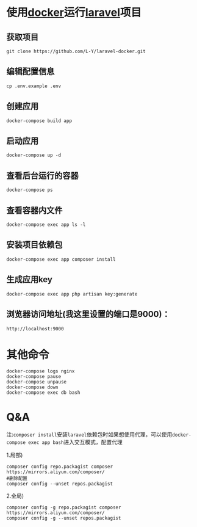 # 使用[docker](https://www.docker.com/)运行[laravel](https://laravel.com/)项目

## 获取项目
```
git clone https://github.com/L-Y/laravel-docker.git
```
## 编辑配置信息
```
cp .env.example .env
```
## 创建应用
```
docker-compose build app
```
## 启动应用
```
docker-compose up -d
```
## 查看后台运行的容器
```
docker-compose ps
```
## 查看容器内文件
```
docker-compose exec app ls -l
```
## 安装项目依赖包
```
docker-compose exec app composer install
```
## 生成应用key
```
docker-compose exec app php artisan key:generate
```
## 浏览器访问地址(我这里设置的端口是9000)：
```
http://localhost:9000
```
# 其他命令
```
docker-compose logs nginx
docker-compose pause
docker-compose unpause
docker-compose down
docker-compose exec db bash
```
# Q&A
 
注:`composer install`安装`laravel`依赖包时如果想使用代理，可以使用`docker-compose exec app bash`进入交互模式，配置代理

1.局部)
```
composer config repo.packagist composer https://mirrors.aliyun.com/composer/
#删除配置
composer config --unset repos.packagist
```
2.全局)
```
composer config -g repo.packagist composer https://mirrors.aliyun.com/composer/
composer config -g --unset repos.packagist
```
